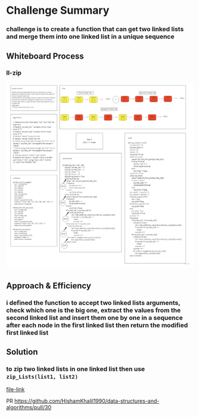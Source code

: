 # Challenge Summary

### challenge is to create a function that can get two linked lists and merge them into one linked list in a unique sequence
## Whiteboard Process

### ll-zip
![ex](img/ll-zip.jpg)

## Approach & Efficiency

### i defined the function to accept two linked lists arguments, check which one is the big one, extract the values from the second linked list and insert them one by one in a sequence after each node in the first linked list then return the modified first linked list

## Solution

### to zip two linked lists in one linked list then use `zip_Lists(list1, list2)`

[file-link](ll_zip/ll_zip.py)

PR https://github.com/HishamKhalil1990/data-structures-and-algorithms/pull/30

